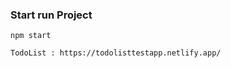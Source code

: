 <h3> Start run Project </h3>

```
npm start
```

```
TodoList : https://todolisttestapp.netlify.app/
```
